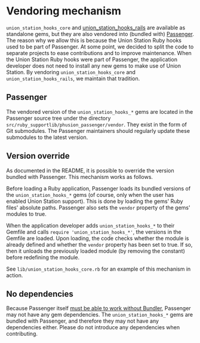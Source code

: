 # Vendoring mechanism

`union_station_hooks_core` and [union_station_hooks_rails](https://github.com/phusion/union_station_hooks_rails) are available as standalone gems, but they are also vendored into (bundled with) [Passenger](https://www.phusionpassenger.com/). The reason why we allow this is because the Union Station Ruby hooks used to be part of Passenger. At some point, we decided to split the code to separate projects to ease contributions and to improve maintenance. When the Union Station Ruby hooks were part of Passenger, the application developer does not need to install any new gems to make use of Union Station. By vendoring `union_station_hooks_core` and `union_station_hooks_rails`, we maintain that tradition.

## Passenger

The vendored version of the `union_station_hooks_*` gems are located in the Passenger source tree under the directory `src/ruby_supportlib/phusion_passenger/vendor`. They exist in the form of Git submodules. The Passenger maintainers should regularly update these submodules to the latest version.

## Version override

As documented in the README, it is possible to override the version bundled with Passenger. This mechanism works as follows.

Before loading a Ruby application, Passenger loads its bundled versions of the `union_station_hooks_*` gems (of course, only when the user has enabled Union Station support). This is done by loading the gems' Ruby files' absolute paths. Passenger also sets the `vendor` property of the gems' modules to true.

When the application developer adds `union_station_hooks_*` to their Gemfile and calls `require 'union_station_hooks_*'`, the versions in the Gemfile are loaded. Upon loading, the code checks whether the module is already defined and whether the `vendor` property has been set to true. If so, then it unloads the previously loaded module (by removing the constant) before redefining the module.

See `lib/union_station_hooks_core.rb` for an example of this mechanism in action.

## No dependencies

Because Passenger itself [must be able to work without Bundler](https://www.phusionpassenger.com/library/indepth/ruby/bundler.html), Passenger may not have any gem dependencies. The `union_station_hooks_*` gems are bundled with Passenger, and therefore they may not have any dependencies either. Please do not introduce any dependencies when contributing.
